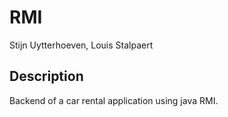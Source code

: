 # RMI
Stijn Uytterhoeven, Louis Stalpaert

## Description
Backend of a car rental application using java RMI. 

